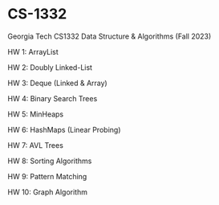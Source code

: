 # CS-1332
Georgia Tech CS1332 Data Structure & Algorithms (Fall 2023)

HW 1: ArrayList

HW 2: Doubly Linked-List

HW 3: Deque (Linked & Array)

HW 4: Binary Search Trees

HW 5: MinHeaps

HW 6: HashMaps (Linear Probing)

HW 7: AVL Trees

HW 8: Sorting Algorithms

HW 9: Pattern Matching

HW 10: Graph Algorithm
